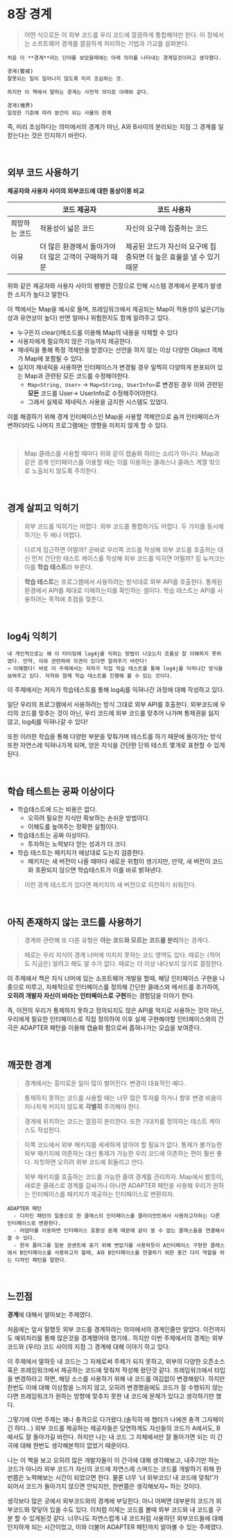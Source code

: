 # 8장 경계

> 어떤 식으로든 이 외부 코드를 우리 코드에 깔끔하게 통합해야만 한다.
이 장에서는 소프트웨어 경계를 깔끔하게 처리하는 기법과 기교를 살펴본다.
> 

    처음 이 **경계**라는 단어를 보았을때에는 아래 의미를 나타내는 경계일것이라고 생각했다.
    
    경계(警戒)
    잘못되는 일이 일어나지 않도록 미리 조심하는 것.
    
    하지만 이 책에서 말하는 경계는 사전적 의미로 아래와 같다. 
    
    경계(境界)
    일정한 기준에 따라 분간이 되는 사물의 한계

  즉, 미리 조심하다는 의미에서의 경계가 아닌, A와 B사이의 분리되는 지점 그 경계를 일컫는다는 것은 인지하기 바란다.

<br>

## 외부 코드 사용하기

**제공자와 사용자 사이의 외부코드에 대한 동상이몽 비교**

|  | 코드 제공자 | 코드 사용자 |
| --- | --- | --- |
| 희망하는 코드 | 적용성이 넓은 코드 | 자신의 요구에 집중하는 코드 |
| 이유 | 더 많은 환경에서 돌아가야 더 많은 고객이 구매하기 때문 | 제공된 코드가 자신의 요구에 집중되면 더 높은 효율을 낼 수 있기 때문 |

위와 같은 제공자와 사용자 사이의 팽팽한 긴장으로 인해 시스템 경계에서 문제가 발생한 소지가 높다고 말한다.

이 책에서는 Map을 예시로 들며, 프레임워크에서 제공되는 Map이 적용성이 넓은(기능성과 유연상이 높다) 반면 얼마나 위험한지도 함께 알려주고 있다. 

- 누구든지 clear()메소드를 이용해 Map의 내용을 삭제할 수 있다
- 사용자에게 필요하지 않은 기능까지 제공한다.
- 제네릭을 통해 특정 객체만을 받겠다는 선언을 하지 않는 이상 다양한 Object 객체가 Map에 포함될 수 있다.
- 심지어 제네릭을 사용하면 인터페이스가 변경될 경우 일찍히 다양하게 분포되어 있는 Map과 관련된 모든 코드를 수정해야한다.
    - `Map<String, User>` → `Map<String, UserInfo>`로 변경된 경우 이와 관련된 **모든** 코드를 User→ UserInfo로 수정해주어야한다.
    - 그래서 실제로 제네릭스 사용을 금지한 시스템도 있었다.
    

이를 해결하기 위해 경계 인터페이스인 Map을 사용할 객체안으로 숨겨 인터페이스가 변하더라도 나머지 프로그램에는 영향을 미치지 않게 할 수 있다.

<br>

> Map 클래스를 사용할 때마다 위와 같이 캡슐화 하라는 소리가 아니다. 
Map과 같은 경계 인터페이스를 이용할 때는 이를 이용하는 클래스나 클래스 계열 밖으로 노출되지 않도록 주의한다.
> 

<br>

## 경계 살피고 익히기

> 외부 코드를 익히기는 어렵다. 
외부 코드를 통합하기도 어렵다. 
두 가지를 동시에 하기는 두 배나 어렵다.
> 

> 다르게 접근하면 어떨까? 
곧바로 우리쪽 코드를 작성해 외부 코드를 호출하는 대신 먼저 간단한 테스트 케이스를 작성해 외부 코드를 익히면 어떨까? 
짐 뉴커크는 이를 **학습 테스트**라 부른다.
> 

> **학습 테스트**는 프로그램에서 사용하려는 방식대로 외부 API를 호출한다.
통제된 환경에서 API를 제대로 이해하는지를 확인하는 셈이다.
학습 테스트는 API를 사용하려는 목적에 초점을 맞춘다.
> 

<br>

## log4j 익히기

    내 개인적으로는 왜 이 타이밍에 log4j를 익히는 방법이 나오는지 흐름상 잘 이해하지 못하였다. 만약, 이와 관련하여 의견이 있다면 알려주기 바란다!
    → 이해했다! 바로 이 주제에서는 저자가 직접 학습 테스트를 통해 log4j를 익혀나간 방식을 보여주고 있다. 저자와 함께 학습 테스트를 진행해 볼 수 있는 것이다.


이 주제에서는 저자가 학습테스트를 통해 log4j를 익혀나간 과정에 대해 작성하고 있다. 

일단 우리의 프로그램에서 사용하려는 방식 그대로 외부 API를 호출한다. 외부코드에 우리의 코드를 맞추는 것이 아닌, 우리 코드에 외부 코드를 맞추어 나가며 통제권을 잃지 않고, log4j를 익혀나갈 수 있다!

또한 이러한 학습을 통해 다양한 부분을 맞춰가며 테스트를 하기 때문에 돌아가는 방식 또한 자연스레 익혀나가게 되며, 얻은 지식을 간단한 단위 테스트 몇개로 표현할 수 있게 된다.

<br>

## 학습 테스트는 공짜 이상이다

- 학습테스트에 드는 비용은 없다.
    - 오히려 필요한 지식만 확보하는 손쉬운 방법이다.
    - 이해도를 높여주는 정확한 실험이다.
- 학습테스트는 공짜 이상이다.
    - 투자하는 노력보다 얻는 성과가 더 크다.
- 학습 테스트는 패키지가 에상대로 도는지 검증한다.
    - 패키지는 새 버전이 나올 때마다 새로운 위험이 생기지만, 만약, 새 버전이 코드와 호환되지 않으면 학습테스트가 이를 바로 밝혀낸다.

> 이런 경계 테스트가 있다면 패키지의 새 버전으로 이전하기 쉬워진다.
> 

<br>

## 아직 존재하지 않는 코드를 사용하기

> 경계와 관련해 또 다른 유형은 **아는 코드와 모르는 코드를 분리**하는 경계다.
> 

> 때로는 우리 지식이 경계 너머에 미치지 못하는 코드 영역도 있다. 때로는 (적어도 지금은) 알려고 해도 알 수가 없다. 때로는 더 이상 내다보지 않기로 결정한다.
> 

이 주제에서 책은 지식 너머에 있는 소프트웨어 개발을 할때, 해당 인터페이스 구현을 나중으로 미루고, 자체적으로 인터페이스를 정의해 간단한 클래스와 메서드를 추가하여, **오히려 개발자 자신이 바라는 인터페이스로 구현**하는 경험담을 이야기 한다. 

즉, 이전의 우리가 통제하지 못하고 정의되지도 않은 API를 억지로 사용하는 것이 아닌, 우리에게 필요한 인터페이스로 직접 정의하여 이후 실제 구현해야할 인터페이스와의 간극은 ADAPTER 패턴을 이용해 캡슐화 함으로써 좁혀나가는 모습을 보여준다.

<br>

## 깨끗한 경계

> 경계에서는 흥미로운 일이 많이 벌어진다. 변경이 대표적인 예다.
> 

> 통제하지 못하는 코드를 사용할 때는 너무 많은 투자를 하거나 향후 변경 비용이 지나치게 커지지 않도록 **각별히** 주의해야 한다.
> 

> 경게에 위치하는 코드는 깔끔히 분리한다. 또한 기대치를 정의하는 테스트 케이스도 작성한다.
> 

> 이쪽 코드에서 외부 패키지를 세세하게 알아야 할 필요가 없다. 통제가 불가능한 외부 패키지에 의존하는 대신 통제가 가능한 우리 코드에 의존하는 편이 훨씬 좋다. 자칫하면 오히려 외부 코드에 휘둘리고 만다.
> 

> 외부 패키지를 호출하는 코드를 가능한 줄여 경계를 관리하자.
Map에서 봤듯이, 새로운 클래스로 경계를 감싸거나 아니면 ADAPTER 패턴을 사용해 우리가 원하는 인터페이스를 패키지가 제공하는 인터페이스로 변환하자.
> 

    ADAPTER 패턴
      - 디자인 패턴의 일종으로 한 클래스의 인터페이스를 클라이언트에서 사용하고자하는 다른 인터페이스로 변환한다.
      - 어댑터를 이용하면 인터페이스 호환성 문제 때문에 같이 쓸 수 없는 클래스들을 연결해서 쓸 수 있다.
      - 한국 플러그를 일본 콘센트에 꽂기 위해 변압기를 사용하듯이 A인터페이스 구현한 클래스에서 B인터페이스를 사용하고자 할때, A와 B인터페이스를 연결하기 위한 중간 다리 역할을 하는 디자인 패턴을 말한다.

<br>

## 느낀점

**경계**에 대해서 알아보는 주제였다. 

처음에는 앞서 말했듯 외부 코드를 경계하라는 의미에서의 경계인줄만 알았다. 이전까지도 예외처리를 통해 많은것을 경계했어야 했기에.. 하지만 이번 주제에서의 경계는 외부 코드와 (우리) 코드 사이의 지점 그 경계에 대해 이야기 하고 있다. 

이 주제에서 말하듯 내 코드는 그 자체로써 주체가 되지 못하고, 외부의 다양한 오픈소스 혹은 프레임워크에서 제공하는 코드에 맞춰져 작성해 왔던것 같다. 프레임워크에서 타입을 변경하라고 하면, 해당 소스를 사용하기 위해 내 코드를 여김없이 변경해왔다. 하지만 한번도 이에 대해 이상함을 느끼지 않고, 오히려 변경했음에도 코드가 잘 수행되지 않는다면 프레임워크가 원하는 방향에 맞추지 못한 내 코드에 문제가 있다고 생각하기만 했다.

그렇기에 이번 주제는 꽤나 충격으로 다가왔다.(솔직히 매 챕터가 나에겐 충격 그자체이긴 하다…) 외부 코드를 제공하는 제공자들은 당연하게도 자신들의 코드가 A에서도, B에서도 잘 돌아가길 바란다. 하지만 나는 내 코드 그 자체에서만 잘 돌아가면 되는 이 간극에 대해 한번도 생각해본적이 없었기 때문이다. 

나는 이 책을 보고 오히려 많은 개발자들이 이 간극에 대해 생각해보고, 내주기만 하는 코드가 아니라 외부 코드가 자신의 코드에 자연스레 스며드는 코드를 개발하기 위해 한번쯤은 노력해보는 시간이 되었으면 한다. 물론 너무 ‘너 외부코드! 내 코드에 맞춰!’가 되어서 코드가 돌아가지 않으면 안되지만, 한번쯤은 생각해보자~ 하는 것이다.

생각보다 많은 곳에서 외부코드와의 경계에 부딪힌다. 아니 어쩌면 대부분의 코드가 외부코드와 맞닿아 있을 수도 있다. 이처럼 이제는 코드를 볼때 외부 코드와 내 코드를 구분 할 수 있게된것 같다. 너무나도 자연스럽게 내 코드처럼 사용하던 외부코드들에 대해 인지하게 되는 시간이었고, 이와 더불어 ADAPTER 패턴까지 알아볼 수 있는 주제였다.
